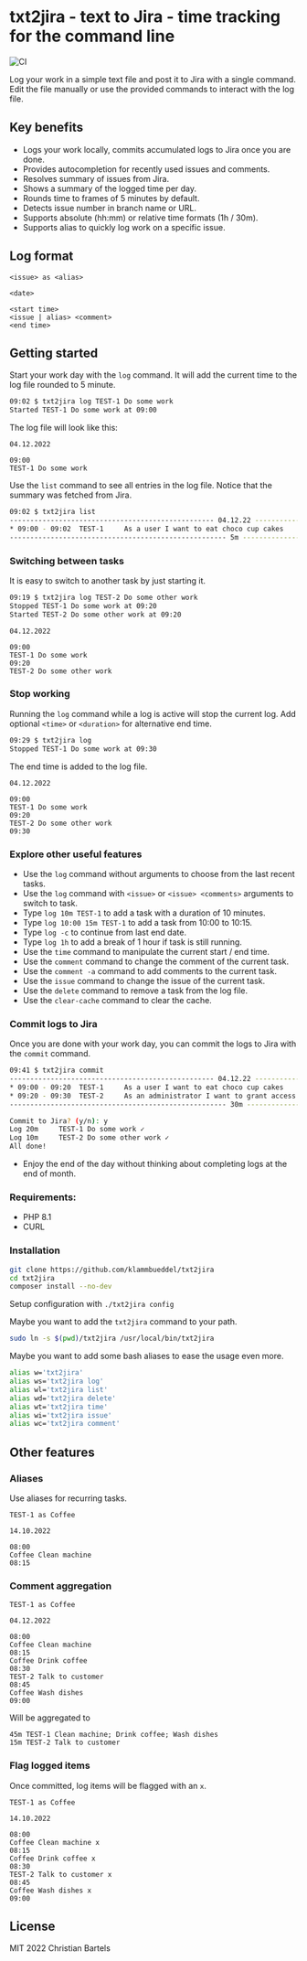 # txt2jira - text to Jira - time tracking for the command line

![CI](https://github.com/klammbueddel/txt2jira/actions/workflows/test.yml/badge.svg)

Log your work in a simple text file and post it to Jira with a single command. 
Edit the file manually or use the provided commands to interact with the log file.

## Key benefits
* Logs your work locally, commits accumulated logs to Jira once you are done.
* Provides autocompletion for recently used issues and comments.
* Resolves summary of issues from Jira.
* Shows a summary of the logged time per day.
* Rounds time to frames of 5 minutes by default.
* Detects issue number in branch name or URL.
* Supports absolute (hh:mm) or relative time formats (1h / 30m).
* Supports alias to quickly log work on a specific issue.

## Log format

```text
<issue> as <alias>

<date>

<start time>
<issue | alias> <comment>
<end time>
```

## Getting started

Start your work day with the `log` command. It will add the current time to the log file rounded to 5 minute.

```bash
09:02 $ txt2jira log TEST-1 Do some work
Started TEST-1 Do some work at 09:00
```

The log file will look like this:

```text
04.12.2022

09:00
TEST-1 Do some work
```

Use the `list` command to see all entries in the log file. Notice that the summary was fetched from Jira.

```bash
09:02 $ txt2jira list
-------------------------------------------------- 04.12.22 -----------------------------------
* 09:00 - 09:02  TEST-1     As a user I want to eat choco cup cakes     2m      Do some work
----------------------------------------------------- 5m --------------------------------------
```

### Switching between tasks

It is easy to switch to another task by just starting it.

```bash
09:19 $ txt2jira log TEST-2 Do some other work
Stopped TEST-1 Do some work at 09:20
Started TEST-2 Do some other work at 09:20
```

```text
04.12.2022

09:00
TEST-1 Do some work
09:20
TEST-2 Do some other work
```

### Stop working

Running the `log` command while a log is active will stop the current log. Add optional `<time>` or `<duration>` for alternative end time.

```bash
09:29 $ txt2jira log
Stopped TEST-1 Do some work at 09:30
```

The end time is added to the log file.
```text
04.12.2022

09:00
TEST-1 Do some work
09:20
TEST-2 Do some other work
09:30
```

### Explore other useful features
* Use the `log` command without arguments to choose from the last recent tasks.
* Use the `log` command with `<issue>` or `<issue> <comments>` arguments to switch to task.
* Type `log 10m TEST-1` to add a task with a duration of 10 minutes.  
* Type `log 10:00 15m TEST-1` to add a task from 10:00 to 10:15.  
* Type `log -c` to continue from last end date. 
* Type `log 1h` to add a break of 1 hour if task is still running. 
* Use the `time` command to manipulate the current start / end time.
* Use the `comment` command to change the comment of the current task.
* Use the `comment -a` command to add comments to the current task.
* Use the `issue` command to change the issue of the current task.
* Use the `delete` command to remove a task from the log file.
* Use the `clear-cache` command to clear the cache.

### Commit logs to Jira
Once you are done with your work day, you can commit the logs to Jira with the `commit` command.

```bash
09:41 $ txt2jira commit
-------------------------------------------------- 04.12.22 -----------------------------------------------------
* 09:00 - 09:20  TEST-1     As a user I want to eat choco cup cakes              20m     Do some work
* 09:20 - 09:30  TEST-2     As an administrator I want to grant access to c...   10m     Do some other work
----------------------------------------------------- 30m -------------------------------------------------------

Commit to Jira? (y/n): y
Log 20m     TEST-1 Do some work ✓
Log 10m     TEST-2 Do some other work ✓
All done!
```

* Enjoy the end of the day without thinking about completing logs at the end of month.

### Requirements:

* PHP 8.1
* CURL

### Installation

```bash
git clone https://github.com/klammbueddel/txt2jira
cd txt2jira
composer install --no-dev
```

Setup configuration with `./txt2jira config`

Maybe you want to add the `txt2jira` command to your path.
```bash
sudo ln -s $(pwd)/txt2jira /usr/local/bin/txt2jira
```

Maybe you want to add some bash aliases to ease the usage even more.
```bash
alias w='txt2jira'
alias ws='txt2jira log'
alias wl='txt2jira list'
alias wd='txt2jira delete'
alias wt='txt2jira time'
alias wi='txt2jira issue'
alias wc='txt2jira comment'
```

## Other features

### Aliases

Use aliases for recurring tasks.

```TEXT
TEST-1 as Coffee

14.10.2022

08:00
Coffee Clean machine
08:15
```

### Comment aggregation

```TEXT
TEST-1 as Coffee

04.12.2022

08:00
Coffee Clean machine
08:15
Coffee Drink coffee
08:30
TEST-2 Talk to customer
08:45
Coffee Wash dishes
09:00
``` 

Will be aggregated to
```
45m TEST-1 Clean machine; Drink coffee; Wash dishes
15m TEST-2 Talk to customer
```

### Flag logged items

Once committed, log items will be flagged with an `x`.

```TEXT
TEST-1 as Coffee

14.10.2022

08:00
Coffee Clean machine x
08:15
Coffee Drink coffee x
08:30
TEST-2 Talk to customer x
08:45
Coffee Wash dishes x
09:00
```

## License

MIT 2022 Christian Bartels
